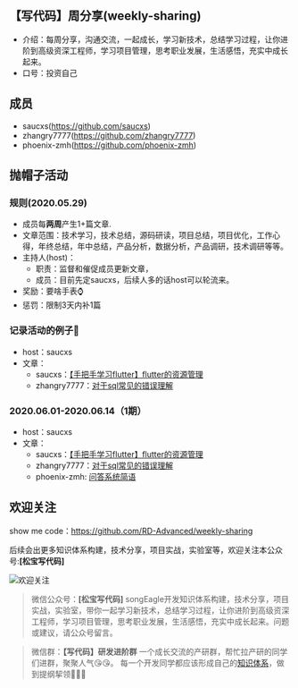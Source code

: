 ## 【写代码】周分享(weekly-sharing)
+ 介绍：每周分享，沟通交流，一起成长，学习新技术，总结学习过程，让你进阶到高级资深工程师，学习项目管理，思考职业发展，生活感悟，充实中成长起来。
+ 口号：投资自己

## 成员
+ saucxs(https://github.com/saucxs)
+ zhangry7777(https://github.com/zhangry7777)
+ phoenix-zmh(https://github.com/phoenix-zmh)

## 抛帽子活动
### 规则(2020.05.29)
+ 成员每**两周**产生1+篇文章.
+ 文章范围：技术学习，技术总结，源码研读，项目总结，项目优化，工作心得，年终总结，年中总结，产品分析，数据分析，产品调研，技术调研等等。
+ 主持人(host)：
  - 职责：监督和催促成员更新文章，
  - 成员：目前先定saucxs，后续人多的话host可以轮流来。
+ 奖励：要啥手表⌚️
+ 惩罚：限制3天内补1篇

### 记录活动的例子🌰
+ host：saucxs
+ 文章：
  - saucxs：[【手把手学习flutter】flutter的资源管理](https://github.com/saucxs/full_stack_knowledge_list/blob/master/article/flutter/flutter_4_%20assets.md)
  - zhangry7777：[对于sql常见的错误理解](https://zhuanlan.zhihu.com/p/148025379)
### 2020.06.01-2020.06.14（1期）
+ host：saucxs
+ 文章：
  - saucxs：[【手把手学习flutter】flutter的资源管理](https://github.com/saucxs/full_stack_knowledge_list/blob/master/article/flutter/flutter_4_%20assets.md)
  - zhangry7777：[对于sql常见的错误理解](https://zhuanlan.zhihu.com/p/148025379)
  - phoenix-zmh: [问答系统简语](/weekly-sharing/QA.md)



## 欢迎关注
show me code：https://github.com/RD-Advanced/weekly-sharing

后续会出更多知识体系构建，技术分享，项目实战，实验室等，欢迎关注本公众号:**[松宝写代码]**

![欢迎关注](http://static.chengxinsong.cn/image/author/intro.jpg?width=600)

>微信公众号：**[松宝写代码]**
songEagle开发知识体系构建，技术分享，项目实战，实验室，带你一起学习新技术，总结学习过程，让你进阶到高级资深工程师，学习项目管理，思考职业发展，生活感悟，充实中成长起来。问题或建议，请公众号留言。

>微信群：**【写代码】研发进阶群**
一个成长交流的产研群，帮忙拉产研的同学们进群，聚聚人气😘😘。
每一个开发同学都应该形成自己的[知识体系](https://github.com/saucxs/full_stack_knowledge_list)，做到提纲挈领🧐🧐🧐

